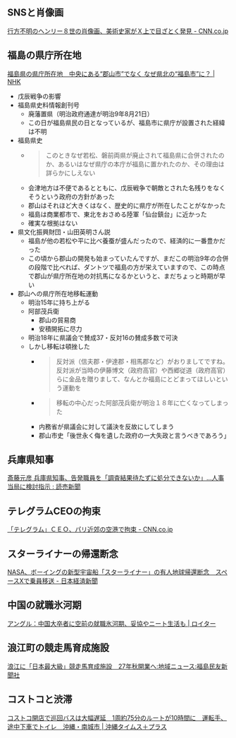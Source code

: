 ## SNSと肖像画

[行方不明のヘンリー８世の肖像画、美術史家がＸ上で目ざとく発見 - CNN.co.jp](https://www.cnn.co.jp/style/arts/35223078.html)

## 福島の県庁所在地

[福島県の県庁所在地　中央にある“郡山市”でなく なぜ県北の“福島市”に？ | NHK](https://www.nhk.or.jp/fukushima/lreport/article/004/68/)

- 戊辰戦争の影響
- 福島県史料情報創刊号
  - 廃藩置県（明治政府通達が明治9年8月21日）
  - この日が福島県民の日となっているが、福島市に県庁が設置された経緯は不明
- 福島県史
  - > このときなぜ若松、磐前両県が廃止されて福島県に合併されたのか、あるいはなぜ県庁の本庁が福島に置かれたのか、その理由は詳らかにしえない
  - 会津地方は不便であるとともに、戊辰戦争で朝敵とされた名残りをなくそうという政府の方針があった
  - 郡山はそれほど大きくはなく、歴史的に県庁が所在したことがなかった
  - 福島は商業都市で、東北をおさめる陸軍「仙台鎮台」に近かった
  - 確実な根拠はない
- 県文化振興財団・山田英明さん説
  - 福島が他の若松や平に比べ養蚕が盛んだったので、経済的に一番豊かだった
  - この頃から郡山の開発も始まっていたんですが、まだこの明治9年の合併の段階で比べれば、ダントツで福島の方が栄えていますので、この時点で郡山が県庁所在地の対抗馬になるかというと、まだちょっと時期が早い
- 郡山への県庁所在地移転運動
  - 明治15年に持ち上がる
  - 阿部茂兵衛
    - 郡山の貿易商
    - 安積開拓に尽力
  - 明治18年に県議会で賛成37・反対16の賛成多数で可決
  - しかし移転は頓挫した
    - > 反対派（信夫郡・伊達郡・相馬郡など）がおりましてですね。反対派が当時の伊藤博文（政府高官）や西郷従道（政府高官）らに金品を贈りまして、なんとか福島にとどまってほしいという運動を
    - > 移転の中心だった阿部茂兵衛が明治１８年に亡くなってしまった
    - 内務省が県議会に対して議決を反故にしてしまう
    - 郡山市史「後世永く侮を遺した政府の一大失政と言うべきであろう」

## 兵庫県知事

[斎藤元彦 兵庫県知事、告発職員を「調査結果待たずに処分できないか」…人事当局に検討指示 : 読売新聞](https://www.yomiuri.co.jp/national/20240824-OYT1T50175/)

## テレグラムCEOの拘束

[「テレグラム」ＣＥＯ、パリ近郊の空港で拘束 - CNN.co.jp](https://www.cnn.co.jp/tech/35223144.html)

## スターライナーの帰還断念

[NASA、ボーイングの新型宇宙船「スターライナー」の有人地球帰還断念　スペースXで乗員移送 - 日本経済新聞](https://www.nikkei.com/article/DGXZQOGN25DWH0V20C24A7000000/)

## 中国の就職氷河期

[アングル：中国大卒者に空前の就職氷河期、妥協やニート生活も | ロイター](https://jp.reuters.com/world/china/L6JTWSYGDNK6XFJZDLL7UIFA7Q-2024-08-24/)

## 浪江町の競走馬育成施設

[浪江に「日本最大級」競走馬育成施設　27年秋開業へ:地域ニュース:福島民友新聞社](https://www.minyu-net.com/news/detail/2024082509184526007)

## コストコと渋滞

[コストコ開店で巡回バスは大幅遅延　1周約75分のルートが10時間に　運転手、途中下車でトイレ　沖縄・南城市 | 沖縄タイムス＋プラス](https://www.okinawatimes.co.jp/articles/-/1421609)
